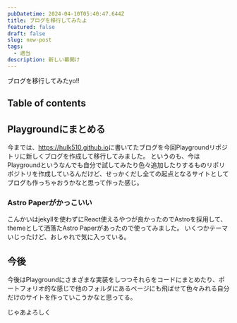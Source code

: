 ```yaml
---
pubDatetime: 2024-04-10T05:40:47.644Z
title: ブログを移行してみたよ
featured: false
draft: false
slug: new-post
tags:
  - 適当
description: 新しい幕開け
---
```


ブログを移行してみたyo!!

## Table of contents

## Playgroundにまとめる

今までは、<https://hulk510.github.io>に書いてたブログを今回Playgroundリポジトリに新しくブログを作成して移行してみました。
というのも、今はPlaygroundというなんでも自分で試してみたり色々追加したりするものリポリポジトリを作成しているんだけど、せっかくだし全ての起点となるサイトとしてブログも作っちゃおうかなと思って作った感じ。

### Astro Paperがかっこいい

こんかいはjekyllを使わずにReact使えるやつが良かったのでAstroを採用して、themeとして洒落たAstro Paperがあったので使ってみました。
いくつかテーマいじったけど、おしゃれで気に入っている。

## 今後

今後はPlaygroundにさまざまな実装をしつつそれらをコードにまとめたり、ポートフォリオ的な感じで他のフォルダにあるページにも飛ばせて色々みれる自分だけのサイトを作っていこうかなと思ってる。

じゃあよろしく
